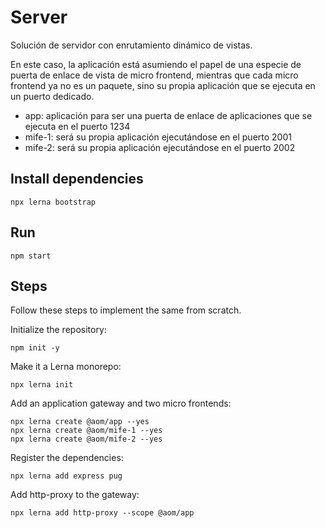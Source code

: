 # Server

Solución de servidor con enrutamiento dinámico de vistas.

En este caso, la aplicación está asumiendo el papel de una especie de puerta de enlace de vista de micro frontend, mientras que cada micro frontend ya no es un paquete, sino su propia aplicación que se ejecuta en un puerto dedicado.

* app: aplicación para ser una puerta de enlace de aplicaciones que se ejecuta en el puerto 1234
* mife-1: será su propia aplicación ejecutándose en el puerto 2001
* mife-2: será su propia aplicación ejecutándose en el puerto 2002

## Install dependencies

```
npx lerna bootstrap
```

## Run

```
npm start
```

## Steps

Follow these steps to implement the same from scratch.

Initialize the repository:

```
npm init -y
```

Make it a Lerna monorepo:

```
npx lerna init
```

Add an application gateway and two micro frontends:

```
npx lerna create @aom/app --yes
npx lerna create @aom/mife-1 --yes
npx lerna create @aom/mife-2 --yes
```

Register the dependencies:

```
npx lerna add express pug
```

Add http-proxy to the gateway:

```
npx lerna add http-proxy --scope @aom/app
```
